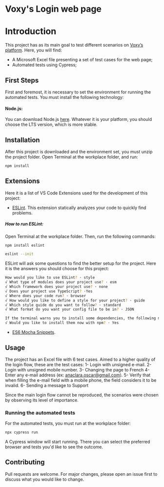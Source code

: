 # Voxy's Login web page

  # Introduction

This project has as its main goal to test different scenarios on [Voxy’s platform](https://web-stage.voxy.com/v2/#/login/). Here, you will find:
- A Microsoft Excel file presenting a set of test cases for the web page;
- Automated tests using Cypress;

## First Steps

First and foremost, it is necessary to set the environment for running the automated tests. You must install the following technology:

#### Node.js:
You can download Node.js [here](https://nodejs.org/en/download/). Whatever it is your platform, you should choose the LTS version, which is more stable. 

## Installation

After this project is downloaded and the environment set, you must unzip the project folder.
Open Terminal at the workplace folder, and run: 
```bash
npm install
```

## Extensions 
Here it is a list of VS Code Extensions used for the development of this project:

- [ESLint](https://marketplace.visualstudio.com/items?itemName=dbaeumer.vscode-eslint). This extension statically analyzes your code to quickly find problems.
##### How to run ESLint:
Open Terminal at the workplace folder. Then, run the following commands:
```bash
npm install eslint
```
```bash
eslint --init
```
ESLint will ask some questions to find the better setup for the project. Here it is the answers you should choose for this project:
```bash
How would you like to use ESLint? · style
√ What type of modules does your project use? · esm
√ Which framework does your project use? · none
√ Does your project use TypeScript? ·Yes
√ Where does your code run? · browser
√ How would you like to define a style for your project? · guide
√ Which style guide do you want to follow? · standard
√ What format do you want your config file to be in? · JSON

If the terminal warns you to install some dependencies, the following message will be displayed:
√ Would you like to install them now with npm? · Yes
```


- [ES6 Mocha Snippets](https://marketplace.visualstudio.com/items?itemName=spoonscen.es6-mocha-snippets).



## Usage

The project has an Excel file with 6 test cases. Aimed to a higher quality of the login flow, these are the test cases:
1- Login with unsigned e-mail.
2- Login with unsigned mobile number.
3- Changing the page to French
4- Enter any e-mail address (ex: anaclara.oscar@gmail.com).
5- Verify that when filling the e-mail field with a mobile phone, the field considers it to be invalid.
6- Sending a message to Support

Since the main login flow cannot be reproduced, the scenarios were chosen by observing its level of importance.

### Running the automated tests

For the automated tests, you must run at the workplace folder:

```bash
npx cypress run
```
A Cypress window will start running. There you can select the preferred browser and tests you'd like to see the outcome.

## Contributing
Pull requests are welcome. For major changes, please open an issue first to discuss what you would like to change.
